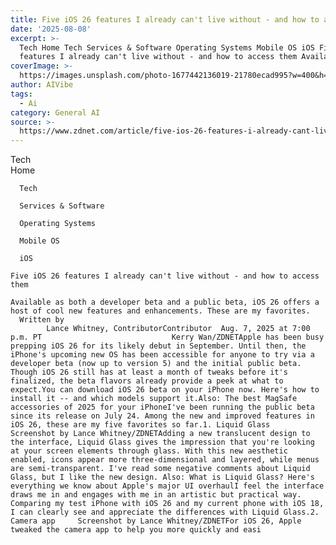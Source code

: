 ```yaml
---
title: Five iOS 26 features I already can't live without - and how to access them
date: '2025-08-08'
excerpt: >-
  Tech Home Tech Services & Software Operating Systems Mobile OS iOS Five iOS 26
  features I already can't live without - and how to access them Availabl...
coverImage: >-
  https://images.unsplash.com/photo-1677442136019-21780ecad995?w=400&h=200&fit=crop&auto=format
author: AIVibe
tags:
  - Ai
category: General AI
source: >-
  https://www.zdnet.com/article/five-ios-26-features-i-already-cant-live-without-and-how-to-access-them/
---
```

Tech      
      Home
    
      Tech
    
      Services & Software
    
      Operating Systems
    
      Mobile OS
    
      iOS
       
    Five iOS 26 features I already can't live without - and how to access them
     
    Available as both a developer beta and a public beta, iOS 26 offers a host of cool new features and enhancements. These are my favorites.
      Written by 
            Lance Whitney, ContributorContributor  Aug. 7, 2025 at 7:00 p.m. PT                             Kerry Wan/ZDNETApple has been busy prepping iOS 26 for its likely debut in September. Until then, the iPhone's upcoming new OS has been accessible for anyone to try via a developer beta (now up to version 5) and the initial public beta. Though iOS 26 still has at least a month of tweaks before it's finalized, the beta flavors already provide a peek at what to expect.You can download iOS 26 beta on your iPhone now. Here's how to install it -- and which models support it.Also: The best MagSafe accessories of 2025 for your iPhoneI've been running the public beta since its release on July 24. Among the new and improved features in iOS 26, these are my five favorites so far.1. Liquid Glass     Screenshot by Lance Whitney/ZDNETAdding a new translucent design to the interface, Liquid Glass gives the impression that you're looking at your screen elements through glass. With this new aesthetic enabled, icons appear more three-dimensional and layered, while menus are semi-transparent. I've read some negative comments about Liquid Glass, but I like the new design. Also: What is Liquid Glass? Here's everything we know about Apple's major UI overhaulI feel the interface draws me in and engages with me in an artistic but practical way. Comparing my test iPhone with iOS 26 and my current phone with iOS 18, I can clearly see and appreciate the differences with Liquid Glass.2. Camera app     Screenshot by Lance Whitney/ZDNETFor iOS 26, Apple tweaked the camera app to help you more quickly and easi
